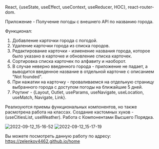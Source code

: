 React, {useState, useEffect, useContext, useReducer, HOC}, react-router-dom.

Приложение - Получение погоды с внешнего API по названию города.

Функционал: 
1. Добавление карточки города с погодой.
2. Удаление карточки города из списка городов.
3. Редактирование карточки - изменение названия города, которое было указано в карточке и обновление списка карточек.
4. Сортировка списка карточек по алфавиту и наоборот.
5. В случае неверно введенного города - приложение не падает, а выводится введенное название в отдельной карточке с описанием "Not founded".
6. При нажатии на карточку - проваливаемся на отдельную страницу выбранного города с доступом погоды на ближайшие 5 дней.
7. Роутинг - {Layout, Outlet, useParams, useNavigate, useLocation, useMatch, Navigate, Link}.


Реализуются приемы функциональных компонентов, но также расмотрена работа на классах. 
Создание кастомных хуков - (useCitiesList, useWeather).
Работа с Компонентами Высшего Порядка.

![2022-09-12_15-16-52](https://user-images.githubusercontent.com/101303690/189605775-74eb85c3-4300-453e-9c45-4dbcc045e64c.png)
![2022-09-12_15-17-19](https://user-images.githubusercontent.com/101303690/189605765-0e4dd5ff-1a5c-48e0-a91a-dcc6aa59d694.png)

Вы можете посмотреть данную работу по адресу: 
https://zelenkov4462.github.io/home
